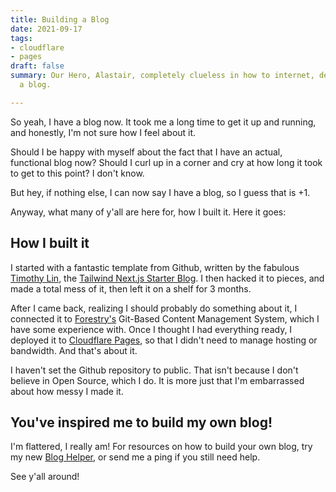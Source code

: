 ```yaml
---
title: Building a Blog
date: 2021-09-17
tags:
- cloudflare
- pages
draft: false
summary: Our Hero, Alastair, completely clueless in how to internet, decides to write
  a blog.

---
```

So yeah, I have a blog now. It took me a long time to get it up and running, and honestly, I'm not sure how I feel about it.

Should I be happy with myself about the fact that I have an actual, functional blog now? Should I curl up in a corner and cry at how long it took to get to this point? I don't know.

But hey, if nothing else, I can now say I have a blog, so I guess that is +1.

Anyway, what many of y'all are here for, how I built it. Here it goes:

## How I built it

I started with a fantastic template from Github, written by the fabulous [Timothy Lin](https://github.com/timlrx), the [Tailwind Next.js Starter Blog](https://github.com/timlrx/tailwind-nextjs-starter-blog). I then hacked it to pieces, and made a total mess of it, then left it on a shelf for 3 months.

After I came back, realizing I should probably do something about it, I connected it to [Forestry's](https://forestry.io) Git-Based Content Management System, which I have some experience with. Once I thought I had everything ready, I deployed it to [Cloudflare Pages](https://pages.cloudflare.com), so that I didn't need to manage hosting or bandwidth. And that's about it.

I haven't set the Github repository to public. That isn't because I don't believe in Open Source, which I do. It is more just that I'm embarrassed about how messy I made it.

## You've inspired me to build my own blog!

I'm flattered, I really am! For resources on how to build your own blog, try my new [Blog Helper](https://www.goalastair.com/buildyourownblog), or send me a ping if you still need help.

See y'all around!